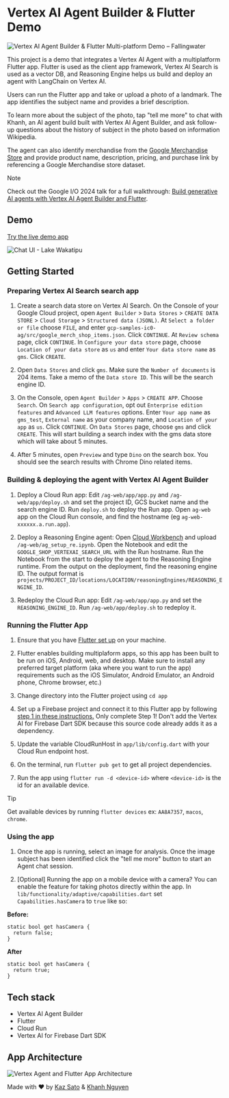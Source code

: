 # Vertex AI Agent Builder & Flutter Demo

![Vertex AI Agent Builder & Flutter Multi-platform Demo – Fallingwater](https://storage.googleapis.com/github-repo/generative-ai/sample-apps/photo-discovery/showcase.png)

This project is a demo that integrates a Vertex AI Agent with a multiplatform Flutter app. Flutter is used as the client app framework, Vertex AI Search is used as a vector DB, and Reasoning Engine helps us build and deploy an agent with LangChain on Vertex AI.



Users can run the Flutter app and take or upload a photo of a landmark. The app identifies the subject name and provides a brief description. 

To learn more about the subject of the photo, tap "tell me more" to chat with Khanh, an AI agent build built with Vertex AI Agent Builder, and ask follow-up questions about the history of subject in the photo based on information Wikipedia.

The agent can also identify merchandise from the [Google Merchandise Store](https://your.googlemerchandisestore.com) and provide product name, description, pricing, and purchase link by referencing a Google Merchandise store dataset.

> [!NOTE]
Check out the Google I/O 2024 talk for a full walkthrough: [Build generative AI agents with Vertex AI Agent Builder and Flutter](https://youtu.be/V8P_S9OLI_I?si=N2QMBs7HNZL6mKU0).

## Demo
[Try the live demo app](https://photo-discovery-demo.web.app/)

![Chat UI - Lake Wakatipu](https://storage.googleapis.com/github-repo/generative-ai/sample-apps/photo-discovery/demo.gif)

## Getting Started

### Preparing Vertex AI Search search app

1. Create a search data store on Vertex AI Search. On the Console of your Google Cloud project, open `Agent Builder` > `Data Stores` > `CREATE DATA STORE` > `Cloud Storage` > `Structured data (JSONL)`. At `Select a folder or file` choose `FILE`, and enter `gcp-samples-ic0-ag/src/google_merch_shop_items.json`. Click `CONTINUE`. At `Review schema` page, click `CONTINUE`. In `Configure your data store` page, choose `Location of your data store` as `us` and enter `Your data store name` as `gms`. Click `CREATE`.

1. Open `Data Stores` and click `gms`. Make sure the `Number of documents` is 204 items. Take a memo of the `Data store ID`. This will be the search engine ID.

1. On the Console, open `Agent Builder` > `Apps` > `CREATE APP`. Choose `Search`. On `Search app configuration`, opt out `Enterprise edition features` and `Advanced LLM features` options. Enter `Your app name` as `gms_test`, `External name` as your company name, and `Location of your app` as `us`. Click `CONTINUE`. On `Data Stores` page, choose `gms` and click `CREATE`. This will start building a search index with the gms data store which will take about 5 minutes.

1. After 5 minutes, open `Preview` and type `Dino` on the search box. You should see the search results with Chrome Dino related items.

### Building & deploying the agent with Vertex AI Agent Builder

1. Deploy a Cloud Run app: Edit `/ag-web/app/app.py` and `/ag-web/app/deploy.sh` and set the project ID, GCS bucket name and the search engine ID. Run `deploy.sh` to deploy the Run app. Open `ag-web` app on the Cloud Run console, and find the hostname (eg `ag-web-xxxxxx.a.run.app`).

1. Deploy a Reasoning Engine agent: Open [Cloud Workbench](https://cloud.google.com/vertex-ai/docs/workbench/instances/create-console-quickstart) and upload `/ag-web/ag_setup_re.ipynb`. Open the Notebook and edit the `GOOGLE_SHOP_VERTEXAI_SEARCH_URL` with the Run hostname. Run the Notebook from the start to deploy the agent to the Reasoning Engine runtime. From the output on the deployment, find the reasoning engine ID. The output format is `projects/PROJECT_ID/locations/LOCATION/reasoningEngines/REASONING_ENGINE_ID`.

1. Redeploy the Cloud Run app: Edit `/ag-web/app/app.py` and set the `REASONING_ENGINE_ID`. Run `/ag-web/app/deploy.sh` to redeploy it.

### Running the Flutter App

1. Ensure that you have [Flutter set up](https://flutter.dev/get-started) on your machine.
   
1. Flutter enables building multiplaform apps, so this app has been built to be run on iOS, Android, web, and desktop. Make sure to install any preferred target platform (aka where you want to run the app) requirements such as the iOS Simulator, Android Emulator, an Android phone, Chrome browser, etc.)

1. Change directory into the Flutter project using `cd app`

1. Set up a Firebase project and connect it to this Flutter app by following [step 1 in these instructions.](https://firebase.google.com/docs/vertex-ai/get-started?platform=flutter) Only complete Step 1! Don't add the Vertex AI for Firebase Dart SDK because this source code already adds it as a dependency. 

1. Update the variable CloudRunHost in `app/lib/config.dart` with your Cloud Run endpoint host.

1. On the terminal, run `flutter pub get` to get all project dependencies. 

1. Run the app using `flutter run -d <device-id>` where `<device-id>` is the id for an available device.

> [!TIP]
Get available devices by running `flutter devices` ex: `AA8A7357`, `macos`, `chrome`.

### Using the app

1. Once the app is running, select an image for analysis. Once the image subject has been identified click the "tell me more" button to start an Agent chat session. 

1. [Optional] Running the app on a mobile device with a camera? You can enable the feature for taking photos directly within the app. In `lib/functionality/adaptive/capabilities.dart` set `Capabilities.hasCamera` to `true` like so:

**Before:**
```
static bool get hasCamera {
  return false;
}
```

**After**
```
static bool get hasCamera {
  return true;
}
```

## Tech stack
- Vertex AI Agent Builder
- Flutter
- Cloud Run
- Vertex AI for Firebase Dart SDK

## App Architecture

![Vertex Agent and Flutter App Architecture](https://storage.googleapis.com/github-repo/generative-ai/sample-apps/photo-discovery/architecture-diagram.png)


Made with ❤️ by [Kaz Sato](https://github.com/kazunori279) & [Khanh Nguyen](https://github.com/khanhnwin)
